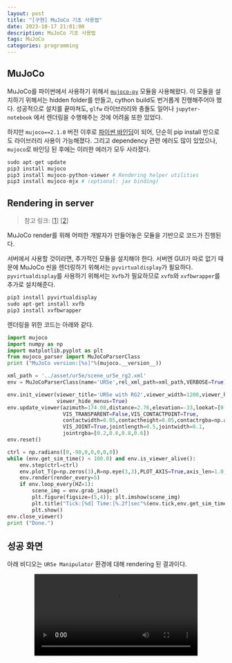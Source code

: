 ```yaml
---
layout: post
title: "[구현] MuJoCo 기초 사용법"
date: 2023-10-17 21:01:00
description: MuJoCo 기초 사용법
tags: MuJoCo
categories: programming
---
```


## MuJoCo

MuJoCo를 파이썬에서 사용하기 위해서 [`mujoco-py`](https://github.com/openai/mujoco-py) 모듈을 사용해왔다. 이 모듈을 설치하기 위해서는 hidden folder를 만들고, cython build도 번거롭게 진행해주어야 했다. 성공적으로 설치를 끝마쳐도, `glfw` 라이브러리와 충돌도 일어나 `jupyter-notebook` 에서 렌더링을 수행해주는 것에 어려움 또한 있었다.

하지만 `mujoco==2.1.0` 버전 이후로 [파이썬 바인딩](https://github.com/google-deepmind/mujoco/blob/main/python/README.md)이 되어, 단순히 pip install 만으로도 라이브러리 사용이 가능해졌다. 그리고 dependency 관련 에러도 많이 있었으나, `mujoco`로 바인딩 된 후에는 이러한 에러가 모두 사라졌다.

```python
sudo apt-get update
pip3 install mujoco
pip3 install mujoco-python-viewer # Rendering helper utilities
pip3 install mujoco-mjx # (optional: jax binding)
```

## Rendering in server

> 참고 링크: [[1](https://github.com/rohanpsingh/mujoco-python-viewer)] [[2](https://stackoverflow.com/questions/71520568/importerror-cannot-import-name-monitor-from-gym-wrappers)]

MuJoCo render를 위해 어떠한 개발자가 만들어놓은 모듈을 기반으로 코드가 진행된다.

서버에서 사용할 것이라면, 추가적인 모듈을 설치해야 한다. 서버엔 GUI가 따로 없기 때문에 MuJoCo 씬을 렌더링하기 위해서는 `pyvirtualdisplay`가 필요하다. `pyvirtualdisplay`를 사용하기 위해서는 `Xvfb`가 필요하므로 `xvfb`와 `xvfbwrapper`를 추가로 설치해준다.

```python
pip3 install pyvirtualdisplay
sudo apt-get install xvfb
pip3 install xvfbwrapper
```

렌더링을 위한 코드는 아래와 같다.

```python
import mujoco
import numpy as np
import matplotlib.pyplot as plt
from mujoco_parser import MuJoCoParserClass
print ("MuJoCo version:[%s]"%(mujoco.__version__))

xml_path = '../asset/ur5e/scene_ur5e_rg2.xml'
env = MuJoCoParserClass(name='UR5e',rel_xml_path=xml_path,VERBOSE=True)

env.init_viewer(viewer_title='UR5e with RG2',viewer_width=1200,viewer_height=800,
                viewer_hide_menus=True)
env.update_viewer(azimuth=174.08,distance=2.76,elevation=-33,lookat=[0.1,0.05,0.16],
                  VIS_TRANSPARENT=False,VIS_CONTACTPOINT=True,
                  contactwidth=0.05,contactheight=0.05,contactrgba=np.array([1,0,0,1]),
                  VIS_JOINT=True,jointlength=0.5,jointwidth=0.1,
                  jointrgba=[0.2,0.6,0.8,0.6])
env.reset()

ctrl = np.radians([0,-90,0,0,0,0,0])
while (env.get_sim_time() < 100.0) and env.is_viewer_alive():
    env.step(ctrl=ctrl)
    env.plot_T(p=np.zeros(3),R=np.eye(3,3),PLOT_AXIS=True,axis_len=1.0,axis_width=0.01)
    env.render(render_every=5)
    if env.loop_every(HZ=1):
        scene_img = env.grab_image()
        plt.figure(figsize=(5,4)); plt.imshow(scene_img)
        plt.title("Tick:[%d] Time:[%.2f]sec"%(env.tick,env.get_sim_time()),fontsize=9)
        plt.show()
env.close_viewer()
print ("Done.")
```

## 성공 화면

아래 비디오는 `UR5e Manipulator` 환경에 대해 rendering 된 결과이다.

<div style="text-align: center;">
    <video src='/assets/video/mujoco/ur5e-render.mp4' width="75%" controls></video>
</div>
